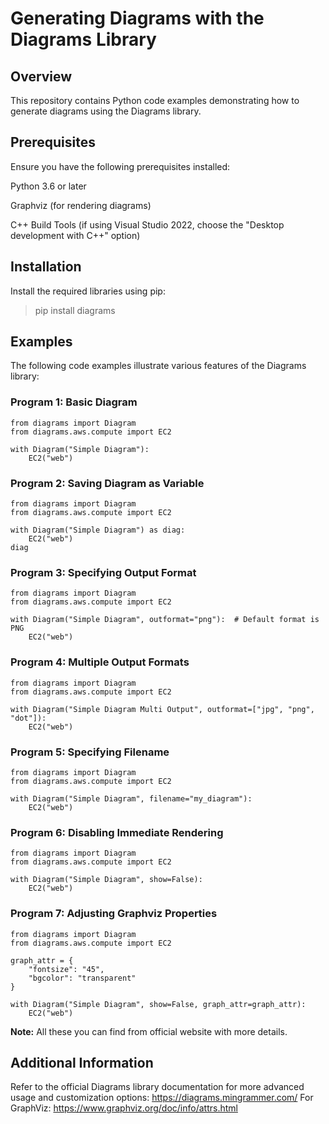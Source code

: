 # Generating Diagrams with the Diagrams Library

## Overview

This repository contains Python code examples demonstrating how to generate diagrams using the Diagrams library.

## Prerequisites

Ensure you have the following prerequisites installed:

Python 3.6 or later

Graphviz (for rendering diagrams)

C++ Build Tools (if using Visual Studio 2022, choose the "Desktop development with C++" option)

## Installation

Install the required libraries using pip:
> pip install diagrams

## Examples

The following code examples illustrate various features of the Diagrams library:

### Program 1: Basic Diagram
```
from diagrams import Diagram
from diagrams.aws.compute import EC2

with Diagram("Simple Diagram"):
    EC2("web")
```
### Program 2: Saving Diagram as Variable

```
from diagrams import Diagram
from diagrams.aws.compute import EC2

with Diagram("Simple Diagram") as diag:
    EC2("web")
diag

```
### Program 3: Specifying Output Format
```
from diagrams import Diagram
from diagrams.aws.compute import EC2

with Diagram("Simple Diagram", outformat="png"):  # Default format is PNG
    EC2("web")
```
### Program 4: Multiple Output Formats
```
from diagrams import Diagram
from diagrams.aws.compute import EC2

with Diagram("Simple Diagram Multi Output", outformat=["jpg", "png", "dot"]):
    EC2("web")
```
### Program 5: Specifying Filename

```
from diagrams import Diagram
from diagrams.aws.compute import EC2

with Diagram("Simple Diagram", filename="my_diagram"):
    EC2("web")
```
### Program 6: Disabling Immediate Rendering

```
from diagrams import Diagram
from diagrams.aws.compute import EC2

with Diagram("Simple Diagram", show=False):
    EC2("web")
```
### Program 7: Adjusting Graphviz Properties

```
from diagrams import Diagram
from diagrams.aws.compute import EC2

graph_attr = {
    "fontsize": "45",
    "bgcolor": "transparent"
}

with Diagram("Simple Diagram", show=False, graph_attr=graph_attr):
    EC2("web")
```

**Note:** All these you can find from official website with more details.

## Additional Information

Refer to the official Diagrams library documentation for more advanced usage and customization options: https://diagrams.mingrammer.com/
For GraphViz: https://www.graphviz.org/doc/info/attrs.html

